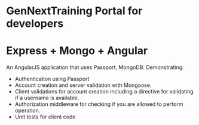 # GenNextTraining Portal for developers 

Express + Mongo + Angular 
================

An AngularJS application that uses Passport, MongoDB. Demonstrating: 

* Authentication using Passport
* Account creation and server validation with Mongoose.
* Client validations for account creation including a directive for validating if a username is available.
* Authorization middleware for checking if you are allowed to perform operation.
* Unit tests for client code

